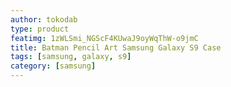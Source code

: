 ```yaml
---
author: tokodab
type: product
featimg: 1zWLSmi_NGScF4KUwaJ9oyWqThW-o9jmC
title: Batman Pencil Art Samsung Galaxy S9 Case
tags: [samsung, galaxy, s9]
category: [samsung]
---
```

